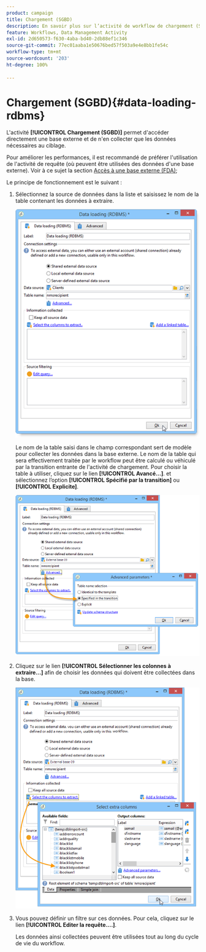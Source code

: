 ```yaml
---
product: campaign
title: Chargement (SGBD)
description: En savoir plus sur l’activité de workflow de chargement (SGBD)
feature: Workflows, Data Management Activity
exl-id: 2d650573-f630-4aba-bd40-2db88ef1c346
source-git-commit: 77ec01aaba1e50676bed57f503a9e4e8bb1fe54c
workflow-type: tm+mt
source-wordcount: '203'
ht-degree: 100%

---
```


# Chargement (SGBD){#data-loading-rdbms}



L&#39;activité **[!UICONTROL Chargement (SGBD)]** permet d&#39;accéder directement une base externe et de n&#39;en collecter que les données nécessaires au ciblage.

Pour améliorer les performances, il est recommandé de préférer l&#39;utilisation de l&#39;activité de requête (où peuvent être utilisées des données d&#39;une base externe). Voir à ce sujet la section [Accès à une base externe (FDA)](accessing-an-external-database--fda-.md);

Le principe de fonctionnement est le suivant :

1. Sélectionnez la source de données dans la liste et saisissez le nom de la table contenant les données à extraire.

   ![](assets/s_advuser_wf_sgbd_sample_1.png)

   Le nom de la table saisi dans le champ correspondant sert de modèle pour collecter les données dans la base externe. Le nom de la table qui sera effectivement traitée par le workflow peut être calculé ou véhiculé par la transition entrante de l&#39;activité de chargement. Pour choisir la table à utiliser, cliquez sur le lien **[!UICONTROL Avancé...]**. et sélectionnez l’option **[!UICONTROL Spécifié par la transition]** ou **[!UICONTROL Explicite]**.

   ![](assets/s_advuser_wf_sgbd_sample_5.png)

1. Cliquez sur le lien **[!UICONTROL Sélectionner les colonnes à extraire...]** afin de choisir les données qui doivent être collectées dans la base.

   ![](assets/s_advuser_wf_sgbd_sample_2.png)

1. Vous pouvez définir un filtre sur ces données. Pour cela, cliquez sur le lien **[!UICONTROL Editer la requête....]**.

   Les données ainsi collectées peuvent être utilisées tout au long du cycle de vie du workflow.
